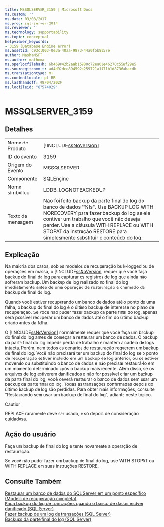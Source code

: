 ```yaml
---
title: MSSQLSERVER_3159 | Microsoft Docs
ms.custom: ''
ms.date: 03/08/2017
ms.prod: sql-server-2014
ms.reviewer: ''
ms.technology: supportability
ms.topic: conceptual
helpviewer_keywords:
- 3159 (Database Engine error)
ms.assetid: c93c1003-0e3a-40aa-9873-44a0f5b8b57e
author: MashaMSFT
ms.author: mathoma
ms.openlocfilehash: 6b469842b2aab15980c72ea01e46270c55ef29e5
ms.sourcegitcommit: ad4d92dce894592a259721a1571b1d8736abacdb
ms.translationtype: MT
ms.contentlocale: pt-BR
ms.lasthandoff: 08/04/2020
ms.locfileid: "87574029"
---
```

# <a name="mssqlserver_3159"></a>MSSQLSERVER_3159
    
## <a name="details"></a>Detalhes  
  
|||  
|-|-|  
|Nome do Produto|[!INCLUDE[ssNoVersion](../../includes/ssnoversion-md.md)]|  
|ID do evento|3159|  
|Origem do Evento|MSSQLSERVER|  
|Componente|SQLEngine|  
|Nome simbólico|LDDB_LOGNOTBACKEDUP|  
|Texto da mensagem|Não foi feito backup da parte final do log do banco de dados "%ls". Use BACKUP LOG WITH NORECOVERY para fazer backup do log se ele contiver um trabalho que você não deseja perder. Use a cláusula WITH REPLACE ou WITH STOPAT da instrução RESTORE para simplesmente substituir o conteúdo do log.|  
  
## <a name="explanation"></a>Explicação  
 Na maioria dos casos, sob os modelos de recuperação bulk-logged ou de operações em massa, o [!INCLUDE[ssNoVersion](../../includes/ssnoversion-md.md)] requer que você faça backup do final do log para capturar os registros de log que ainda não sofreram backup. Um backup de log realizado no final do log imediatamente antes de uma operação de restauração é chamado de backup de final do log.  
  
 Quando você estiver recuperando um banco de dados até o ponto de uma falha, o backup do final do log é o último backup de interesse no plano de recuperação. Se você não puder fazer backup da parte final do log, apenas será possível recuperar um banco de dados até o fim do último backup criado antes da falha.  
  
 O [!INCLUDE[ssNoVersion](../../includes/ssnoversion-md.md)] normalmente requer que você faça um backup do final do log antes de começar a restaurar um banco de dados. O backup da parte final do log impede perda de trabalho e mantém a cadeia de logs intacta. Porém, nem todos os cenários de restauração requerem um backup de final do log. Você não precisará ter um backup do final do log se o ponto de recuperação estiver incluído em um backup de log anterior, ou se estiver movendo ou substituindo o banco de dados e não precisar restaurá-lo em um momento determinado após o backup mais recente. Além disso, se os arquivos de log estiverem danificados e não for possível criar um backup da parte final do log, você deverá restaurar o banco de dados sem usar um backup da parte final do log. Todas as transações confirmadas depois do último backup de log são perdidas. Para obter mais informações, consulte "Restaurando sem usar um backup de final do log", adiante neste tópico.  
  
> [!CAUTION]  
>  REPLACE raramente deve ser usado, e só depois de consideração cuidadosa.  
  
## <a name="user-action"></a>Ação do usuário  
 Faça um backup de final do log e tente novamente a operação de restauração.  
  
 Se você não puder fazer um backup de final do log, use WITH STOPAT ou WITH REPLACE em suas instruções RESTORE.  
  
## <a name="see-also"></a>Consulte Também  
 [Restaurar um banco de dados do SQL Server em um ponto específico &#40;Modelo de recuperação completa&#41;](../backup-restore/restore-a-sql-server-database-to-a-point-in-time-full-recovery-model.md)   
 [Faça backup do log de transações quando o banco de dados estiver danificado &#40;SQL Server&#41;](../backup-restore/back-up-the-transaction-log-when-the-database-is-damaged-sql-server.md)   
 [Fazer backup de um log de transações &#40;SQL Server&#41;](../backup-restore/back-up-a-transaction-log-sql-server.md)   
 [Backups da parte final do log &#40;SQL Server&#41;](../backup-restore/tail-log-backups-sql-server.md)  
  
  
